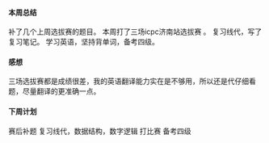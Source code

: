 #### 本周总结
 补了几个上周选拔赛的题目。
 本周打了三场icpc济南站选拔赛 。
  复习线代，写了复习笔记。
  学习英语，坚持背单词，备考四级。
#### 感想
  三场选拔赛都是成绩很差，我的英语翻译能力实在是不够用，所以还是代仔细看题，尽量翻译的更准确一点。
#### 下周计划
  赛后补题
  复习线代，数据结构，数字逻辑
  打比赛
  备考四级

